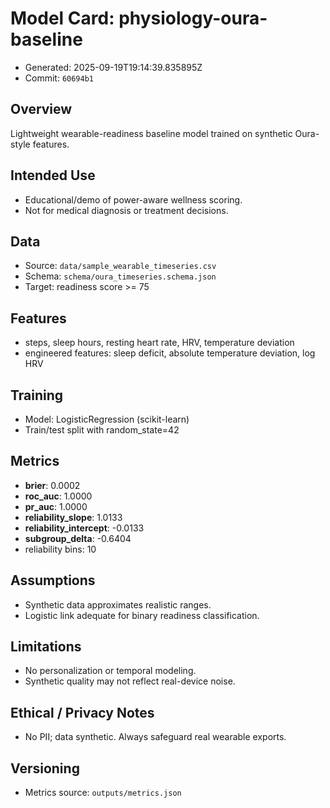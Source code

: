 # Model Card: physiology-oura-baseline

- Generated: 2025-09-19T19:14:39.835895Z
- Commit: `60694b1`

## Overview
Lightweight wearable-readiness baseline model trained on synthetic Oura-style features.

## Intended Use
- Educational/demo of power-aware wellness scoring.
- Not for medical diagnosis or treatment decisions.

## Data
- Source: `data/sample_wearable_timeseries.csv`
- Schema: `schema/oura_timeseries.schema.json`
- Target: readiness score >= 75

## Features
- steps, sleep hours, resting heart rate, HRV, temperature deviation
- engineered features: sleep deficit, absolute temperature deviation, log HRV

## Training
- Model: LogisticRegression (scikit-learn)
- Train/test split with random_state=42

## Metrics
- **brier**: 0.0002
- **roc_auc**: 1.0000
- **pr_auc**: 1.0000
- **reliability_slope**: 1.0133
- **reliability_intercept**: -0.0133
- **subgroup_delta**: -0.6404
- reliability bins: 10

## Assumptions
- Synthetic data approximates realistic ranges.
- Logistic link adequate for binary readiness classification.

## Limitations
- No personalization or temporal modeling.
- Synthetic quality may not reflect real-device noise.

## Ethical / Privacy Notes
- No PII; data synthetic. Always safeguard real wearable exports.

## Versioning
- Metrics source: `outputs/metrics.json`
